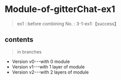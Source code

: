# Module-of-gitterChat-ex1
>ex1 : before combining
>No. : 3-1-ex1:【success】

##  contents
>in branches
- Version v0---with 0 module
- Version v1---with 1 layer  of module
- Version v2---with 2 layers of module
